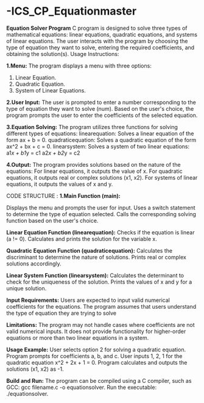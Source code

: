# -ICS_CP_Equationmaster
**Equation Solver Program**
C program is designed to solve three types of mathematical equations: linear equations, quadratic equations, and systems of linear equations. The user interacts with the program by choosing the type of equation they want to solve, entering the required coefficients, and obtaining the solution(s).
Usage Instructions:

**1.Menu:**
The program displays a menu with three options:
1. Linear Equation.
2. Quadratic Equation.
3. System of Linear Equations.
   
**2.User Input:**
The user is prompted to enter a number corresponding to the type of equation they want to solve (num).
Based on the user's choice, the program prompts the user to enter the coefficients of the selected equation.

**3.Equation Solving:**
The program utilizes three functions for solving different types of equations:
linearequation: Solves a linear equation of the form ax + b = 0.
quadraticequation: Solves a quadratic equation of the form ax^2 + bx + c = 0.
linearsystem: Solves a system of two linear equations:
a1*x + b1*y = c1
a2*x + b2*y = c2

**4.Output:**
The program provides solutions based on the nature of the equations:
For linear equations, it outputs the value of x.
For quadratic equations, it outputs real or complex solutions (x1, x2).
For systems of linear equations, it outputs the values of x and y.

CODE STRUCTURE : 
**1.Main Function (main):**

Displays the menu and prompts the user for input.
Uses a switch statement to determine the type of equation selected.
Calls the corresponding solving function based on the user's choice.

**Linear Equation Function (linearequation):**
Checks if the equation is linear (a != 0).
Calculates and prints the solution for the variable x.

**Quadratic Equation Function (quadraticequation):**
Calculates the discriminant to determine the nature of solutions.
Prints real or complex solutions accordingly.

**Linear System Function (linearsystem):**
Calculates the determinant to check for the uniqueness of the solution.
Prints the values of x and y for a unique solution.

**Input Requirements:**
Users are expected to input valid numerical coefficients for the equations.
The program assumes that users understand the type of equation they are trying to solve

**Limitations:**
The program may not handle cases where coefficients are not valid numerical inputs.
It does not provide functionality for higher-order equations or more than two linear equations in a system.

**Usage Example:**
User selects option 2 for solving a quadratic equation.
Program prompts for coefficients a, b, and c.
User inputs 1, 2, 1 for the quadratic equation x^2 + 2x + 1 = 0.
Program calculates and outputs the solutions (x1, x2) as -1.

**Build and Run:**
The program can be compiled using a C compiler, such as GCC: gcc filename.c -o equationsolver.
Run the executable: ./equationsolver.



